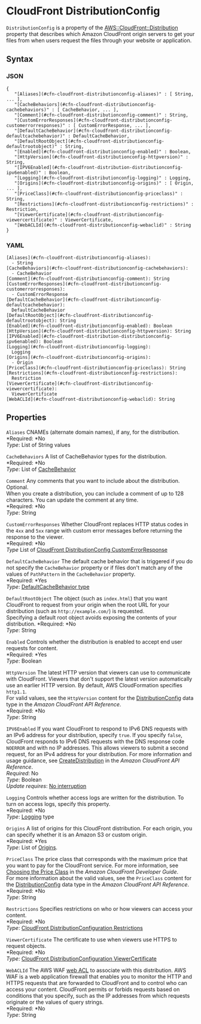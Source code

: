 # CloudFront DistributionConfig<a name="aws-properties-cloudfront-distributionconfig"></a>

`DistributionConfig` is a property of the [AWS::CloudFront::Distribution](aws-properties-cloudfront-distribution.md) property that describes which Amazon CloudFront origin servers to get your files from when users request the files through your website or application\.

## Syntax<a name="w3ab2c21c14d173b5"></a>

### JSON<a name="aws-properties-cloudfront-distributionconfig-syntax.json"></a>

```
{
   "[Aliases](#cfn-cloudfront-distributionconfig-aliases)" : [ String, ... ],
   "[CacheBehaviors](#cfn-cloudfront-distributionconfig-cachebehaviors)" : [ CacheBehavior, ... ],
   "[Comment](#cfn-cloudfront-distributionconfig-comment)" : String,
   "[CustomErrorResponses](#cfn-cloudfront-distributionconfig-customerrorresponses)" : [ CustomErrorResponse, ... ],
   "[DefaultCacheBehavior](#cfn-cloudfront-distributionconfig-defaultcachebehavior)" : DefaultCacheBehavior,
   "[DefaultRootObject](#cfn-cloudfront-distributionconfig-defaultrootobject)" : String,
   "[Enabled](#cfn-cloudfront-distributionconfig-enabled)" : Boolean,
   "[HttpVersion](#cfn-cloudfront-distributionconfig-httpversion)" : String,
   "[IPV6Enabled](#cfn-cloudfront-distribution-distributionconfig-ipv6enabled)" : Boolean,
   "[Logging](#cfn-cloudfront-distributionconfig-logging)" : Logging,
   "[Origins](#cfn-cloudfront-distributionconfig-origins)" : [ Origin, ... ],
   "[PriceClass](#cfn-cloudfront-distributionconfig-priceclass)" : String,
   "[Restrictions](#cfn-cloudfront-distributionconfig-restrictions)" : Restriction,
   "[ViewerCertificate](#cfn-cloudfront-distributionconfig-viewercertificate)" : ViewerCertificate,
   "[WebACLId](#cfn-cloudfront-distributionconfig-webaclid)" : String
}
```

### YAML<a name="aws-properties-cloudfront-distributionconfig-syntax.yaml"></a>

```
[Aliases](#cfn-cloudfront-distributionconfig-aliases):
  - String
[CacheBehaviors](#cfn-cloudfront-distributionconfig-cachebehaviors):
  - CacheBehavior
[Comment](#cfn-cloudfront-distributionconfig-comment): String
[CustomErrorResponses](#cfn-cloudfront-distributionconfig-customerrorresponses):
  - CustomErrorResponse
[DefaultCacheBehavior](#cfn-cloudfront-distributionconfig-defaultcachebehavior):
  DefaultCacheBehavior
[DefaultRootObject](#cfn-cloudfront-distributionconfig-defaultrootobject): String
[Enabled](#cfn-cloudfront-distributionconfig-enabled): Boolean
[HttpVersion](#cfn-cloudfront-distributionconfig-httpversion): String
[IPV6Enabled](#cfn-cloudfront-distribution-distributionconfig-ipv6enabled): Boolean
[Logging](#cfn-cloudfront-distributionconfig-logging):
  Logging
[Origins](#cfn-cloudfront-distributionconfig-origins):
  - Origin
[PriceClass](#cfn-cloudfront-distributionconfig-priceclass): String
[Restrictions](#cfn-cloudfront-distributionconfig-restrictions):
  Restriction
[ViewerCertificate](#cfn-cloudfront-distributionconfig-viewercertificate):
  ViewerCertificate
[WebACLId](#cfn-cloudfront-distributionconfig-webaclid): String
```

## Properties<a name="w3ab2c21c14d173b7"></a>

`Aliases`  <a name="cfn-cloudfront-distributionconfig-aliases"></a>
CNAMEs \(alternate domain names\), if any, for the distribution\.  
*Required: *No  
*Type*: List of String values

`CacheBehaviors`  <a name="cfn-cloudfront-distributionconfig-cachebehaviors"></a>
A list of CacheBehavior types for the distribution\.  
*Required: *No  
*Type*: List of [CacheBehavior](aws-properties-cloudfront-cachebehavior.md)

`Comment`  <a name="cfn-cloudfront-distributionconfig-comment"></a>
Any comments that you want to include about the distribution\. Optional\.  
When you create a distribution, you can include a comment of up to 128 characters\. You can update the comment at any time\.  
*Required: *No  
*Type*: String

`CustomErrorResponses`  <a name="cfn-cloudfront-distributionconfig-customerrorresponses"></a>
Whether CloudFront replaces HTTP status codes in the `4xx` and `5xx` range with custom error messages before returning the response to the viewer\.  
*Required: *No  
*Type* List of [CloudFront DistributionConfig CustomErrorResponse](aws-properties-cloudfront-distributionconfig-customerrorresponse.md)

`DefaultCacheBehavior`  <a name="cfn-cloudfront-distributionconfig-defaultcachebehavior"></a>
The default cache behavior that is triggered if you do not specify the `CacheBehavior` property or if files don't match any of the values of `PathPattern` in the `CacheBehavior` property\.  
*Required: *Yes  
*Type*: [DefaultCacheBehavior type](aws-properties-cloudfront-defaultcachebehavior.md)

`DefaultRootObject`  <a name="cfn-cloudfront-distributionconfig-defaultrootobject"></a>
The object \(such as `index.html`\) that you want CloudFront to request from your origin when the root URL for your distribution \(such as `http://example.com/`\) is requested\.  
Specifying a default root object avoids exposing the contents of your distribution\.
*Required: *No  
*Type*: String

`Enabled`  <a name="cfn-cloudfront-distributionconfig-enabled"></a>
Controls whether the distribution is enabled to accept end user requests for content\.  
*Required: *Yes  
*Type*: Boolean

`HttpVersion`  <a name="cfn-cloudfront-distributionconfig-httpversion"></a>
The latest HTTP version that viewers can use to communicate with CloudFront\. Viewers that don't support the latest version automatically use an earlier HTTP version\. By default, AWS CloudFormation specifies `http1.1`\.  
For valid values, see the `HttpVersion` content for the [DistributionConfig](http://docs.aws.amazon.com/cloudfront/latest/APIReference/API_DistributionConfig.html) data type in the *Amazon CloudFront API Reference*\.  
*Required: *No  
*Type*: String

`IPV6Enabled`  <a name="cfn-cloudfront-distribution-distributionconfig-ipv6enabled"></a>
If you want CloudFront to respond to IPv6 DNS requests with an IPv6 address for your distribution, specify `true`\. If you specify `false`, CloudFront responds to IPv6 DNS requests with the DNS response code `NOERROR` and with no IP addresses\. This allows viewers to submit a second request, for an IPv4 address for your distribution\. For more information and usage guidance, see [CreateDistribution](http://docs.aws.amazon.com/cloudfront/latest/APIReference/API_CreateDistribution.html#cloudfront-CreateDistribution-request-IsIPV6Enabled) in the *Amazon CloudFront API Reference*\.  
 *Required*: No  
 *Type*: Boolean  
 *Update requires*: [No interruption](using-cfn-updating-stacks-update-behaviors.md#update-no-interrupt) 

`Logging`  <a name="cfn-cloudfront-distributionconfig-logging"></a>
Controls whether access logs are written for the distribution\. To turn on access logs, specify this property\.  
*Required: *No  
*Type*: [Logging](aws-properties-cloudfront-logging.md) type

`Origins`  <a name="cfn-cloudfront-distributionconfig-origins"></a>
A list of origins for this CloudFront distribution\. For each origin, you can specify whether it is an Amazon S3 or custom origin\.  
*Required: *Yes  
*Type*: List of [Origins](aws-properties-cloudfront-origin.md)\.

`PriceClass`  <a name="cfn-cloudfront-distributionconfig-priceclass"></a>
The price class that corresponds with the maximum price that you want to pay for the CloudFront service\. For more information, see [Choosing the Price Class](http://docs.aws.amazon.com/AmazonCloudFront/latest/DeveloperGuide/PriceClass.html) in the *Amazon CloudFront Developer Guide*\.  
For more information about the valid values, see the `PriceClass` content for the [DistributionConfig](http://docs.aws.amazon.com/cloudfront/latest/APIReference/API_DistributionConfig.html) data type in the *Amazon CloudFront API Reference*\.  
*Required: *No  
*Type*: String

`Restrictions`  <a name="cfn-cloudfront-distributionconfig-restrictions"></a>
Specifies restrictions on who or how viewers can access your content\.  
*Required: *No  
*Type*: [CloudFront DistributionConfiguration Restrictions](aws-properties-cloudfront-distributionconfig-restrictions.md)

`ViewerCertificate`  <a name="cfn-cloudfront-distributionconfig-viewercertificate"></a>
The certificate to use when viewers use HTTPS to request objects\.  
*Required: *No  
*Type*: [CloudFront DistributionConfiguration ViewerCertificate](aws-properties-cloudfront-distributionconfig-viewercertificate.md)

`WebACLId`  <a name="cfn-cloudfront-distributionconfig-webaclid"></a>
The AWS WAF [web ACL](aws-resource-waf-webacl.md) to associate with this distribution\. AWS WAF is a web application firewall that enables you to monitor the HTTP and HTTPS requests that are forwarded to CloudFront and to control who can access your content\. CloudFront permits or forbids requests based on conditions that you specify, such as the IP addresses from which requests originate or the values of query strings\.  
*Required: *No  
*Type*: String
